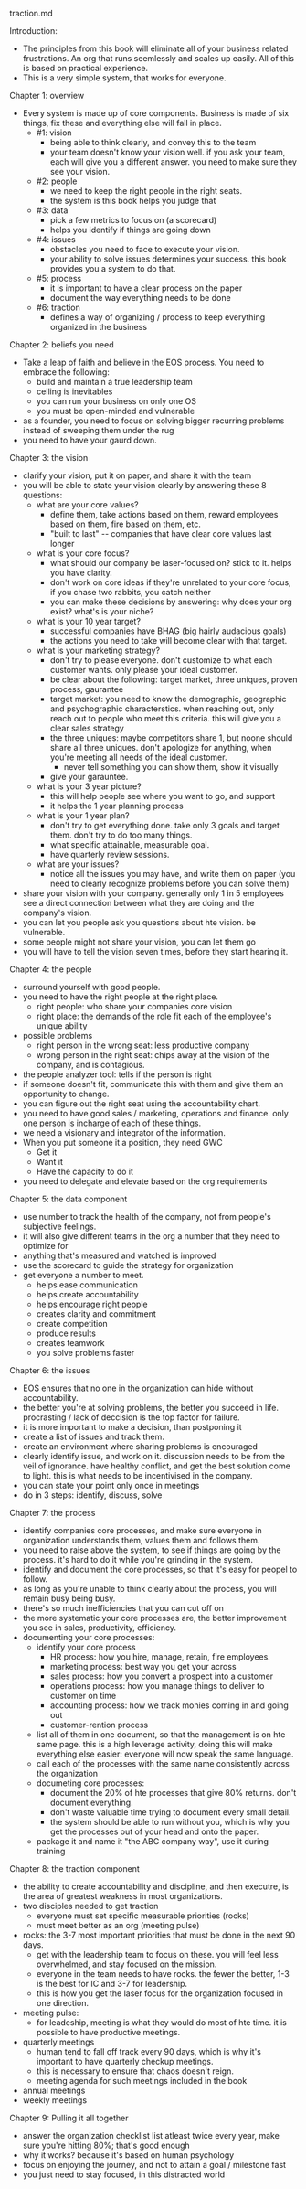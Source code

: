 traction.md

Introduction:
- The principles from this book will eliminate all of your business related frustrations. An org that runs seemlessly and scales up easily. All of this is based on practical experience. 
- This is a very simple system, that works for everyone. 

Chapter 1: overview
- Every system is made up of core components. Business is made of six things, fix these and everything else will fall in place.
	- #1: vision
		- being able to think clearly, and convey this to the team
		- your team doesn't know your vision well. if you ask your team, each will give you a different answer. you need to make sure they see your vision.
	- #2: people
		- we need to keep the right people in the right seats.
		- the system is this book helps you judge that
	- #3: data
		- pick a few metrics to focus on (a scorecard)
		- helps you identify if things are going down
	- #4: issues
		- obstacles you need to face to execute your vision.
		- your ability to solve issues determines your success. this book provides you a system to do that.
	- #5: process
		- it is important to have a clear process on the paper
		- document the way everything needs to be done
	- #6: traction 
		- defines a way of organizing / process to keep everything organized in the business

Chapter 2: beliefs you need
- Take a leap of faith and believe in the EOS process. You need to embrace the following:
	- build and maintain a true leadership team
	- ceiling is inevitables
	- you can run your business on only one OS
	- you must be open-minded and vulnerable
- as a founder, you need to focus on solving bigger recurring problems instead of sweeping them under the rug
- you need to have your gaurd down.

Chapter 3: the vision
- clarify your vision, put it on paper, and share it with the team
- you will be able to state your vision clearly by answering these 8 questions:
	- what are your core values? 
		- define them, take actions based on them, reward employees based on them, fire based on them, etc. 
		- "built to last" -- companies that have clear core values last longer
	- what is your core focus?
		- what should our company be laser-focused on? stick to it. helps you have clarity.
		- don't work on core ideas if they're unrelated to your core focus; if you chase two rabbits, you catch neither
		- you can make these decisions by answering: why does your org exist? what's is your niche? 
	- what is your 10 year target?
		- successful companies have BHAG (big hairly audacious goals)
		- the actions you need to take will become clear with that target.
	- what is your marketing strategy?
		- don't try to please everyone. don't customize to what each customer wants. only please your ideal customer.
		- be clear about the following: target market, three uniques, proven process, gaurantee
		- target market: you need to know the demographic, geographic and psychographic characterstics. when reaching out, only reach out to people who meet this criteria. this will give you a clear sales strategy
		- the three uniques: maybe competitors share 1, but noone should share all three uniques. don't apologize for anything, when you're meeting all needs of the ideal customer.
			- never tell something you can show them, show it visually
		- give your garauntee.
	- what is your 3 year picture?
		- this will help people see where you want to go, and support
		- it helps the 1 year planning process
	- what is your 1 year plan?
		- don't try to get everything done. take only 3 goals and target them. don't try to do too many things. 
		- what specific attainable, measurable goal. 
		- have quarterly review sessions.
	- what are your issues?
		- notice all the issues you may have, and write them on paper (you need to clearly recognize problems before you can solve them)
- share your vision with your company. generally only 1 in 5 employees see a direct connection between what they are doing and the company's vision. 
- you can let you people ask you questions about hte vision. be vulnerable. 
- some people might not share your vision, you can let them go
- you will have to tell the vision seven times, before they start hearing it.

Chapter 4: the people
- surround yourself with good people. 
- you need to have the right people at the right place.
	- right people: who share your companies core vision
	- right place: the demands of the role fit each of the employee's unique ability
- possible problems
	- right person in the wrong seat: less productive company
	- wrong person in the right seat: chips away at the vision of the company, and is contagious. 
- the people analyzer tool: tells if the person is right
- if someone doesn't fit, communicate this with them and give them an opportunity to change.
- you can figure out the right seat using the accountability chart.
- you need to have good sales / marketing, operations and finance. only one person is incharge of each of these things.
- we need a visionary and integrator of the information.
- When you  put someone it a position, they need GWC
	- Get it
	- Want it
	- Have the capacity to do it
- you need to delegate and elevate based on the org requirements

Chapter 5: the data component
- use number to track the health of the company, not from people's subjective feelings. 
- it will also give different teams in the org a number that they need to optimize for 
- anything that's measured and watched is improved
- use the scorecard to guide the strategy for organization
- get everyone a number to meet. 
	- helps ease communication
	- helps create accountability
	- helps encourage right people
	- creates clarity and commitment
	- create competition
	- produce results 
	- creates teamwork
	- you solve problems faster

Chapter 6: the issues
- EOS ensures that no one in the organization can hide without accountability.
- the better you're at solving problems, the better you succeed in life. procrasting / lack of deccision is the top factor for failure. 
- it is more important to make a decision, than postponing it
- create a list of issues and track them. 
- create an environment where sharing problems is encouraged
- clearly identify issue, and work on it. discussion needs to be from the veil of ignorance. have healthy conflict, and get the best solution come to light. this is what needs to be incentivised in the company.
- you can state your point only once in meetings
- do in 3 steps: identify, discuss, solve

Chapter 7: the process
- identify companies core processes, and make sure everyone in organization understands them, values them and follows them.
- you need to raise above the system, to see if things are  going by the process. it's hard to do it while you're grinding in the system.
- identify and document the core processes, so that it's easy for peopel to follow. 
- as long as you're unable to think clearly about the process, you will remain busy being busy.
- there's so much inefficiencies that you can cut off on
- the more systematic your core processes are, the better improvement you see in sales, productivity, efficiency.
- documenting your core processes:
	- identify your core process
		- HR process: how you hire, manage, retain, fire employees.
		- marketing process: best way you get your across
		- sales process: how you convert a prospect into a customer
		- operations process: how you manage things to deliver to customer on time
		- accounting process: how we track monies coming in and going out
		- customer-rention process
	- list all of them in one document, so that the management is on hte same page. this is a high leverage activity, doing this will make everything else easier: everyone will now speak the same language.
	- call each of the processes with the same name consistently across the organization
	- documeting core processes:
		- document the 20% of hte processes that give 80% returns. don't document everything. 
		- don't waste valuable time trying to document every small detail. 
		- the system should be able to run without you, which is why you get the processes out of your head and onto the paper.
	- package it and name it "the ABC company way", use it during training

Chapter 8: the traction component
- the ability to create accountability and discipline, and then executre, is the area of greatest weakness in most organizations.
- two disciples needed to get traction
	- everyone must set specific measurable priorities (rocks)
	- must meet better as an org (meeting pulse)
- rocks: the 3-7 most important priorities that must be done in the next 90 days. 
	- get with the leadership team to focus on these. you will feel less overwhelmed, and stay focused on the mission.
	- everyone in the team needs to have rocks. the fewer the better, 1-3 is the best for IC and 3-7 for leadership.
	- this is how you get the laser focus for the organization focused in one direction.
- meeting pulse:
	- for leadeship, meeting is what they would do most of hte time. it is possible to have productive meetings. 
- quarterly meetings
	- human tend to fall off track every 90 days, which is why it's important to have quarterly checkup meetings.
	- this is necessary to ensure that chaos doesn't reign.
	- meeting agenda for such meetings included in the book
- annual meetings
- weekly meetings

Chapter 9: Pulling it all together
- answer the organization checklist list atleast twice every year, make sure you're hitting 80%; that's good enough
- why it works? because it's based on human psychology
- focus on enjoying the journey, and not to attain a goal / milestone fast
- you just need to stay focused, in this distracted world




















